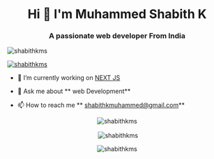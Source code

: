 <h1 align="center">Hi 👋 I'm Muhammed Shabith K</h1>

<h3 align="center">A passionate web developer From India</h3>

<p align="left"> <img src="https://komarev.com/ghpvc/?username=shabithkms&label=Profile%20views&color=0e75b6&style=flat"alt="shabithkms"/></p>

<p align="left"> <a href="https://github.com/shabithkms"><img src="https://github-profile-trophy.vercel.app/?username=shabithkms"alt="shabithkms" /></a> </p>

- 🔭 I’m currently working on [NEXT JS]()

- 💬 Ask me about ** web Development**

- 📫 How to reach me ** shabithkmuhammed@gmail.com**


<p  align="center" ><img align="center" src="https://github-readme-stats.vercel.app/api/top-langs?username=shabithkms&show_icons=true&locale=en&layout=compact" alt="shabithkms"/></p>

<p  align="center" >&nbsp;<img align="center" src="https://github-readme-stats.vercel.app/api?username=shabithkms&show_icons=true&locale=en"alt="shabithkms"/></p>

<p align="center" ><img align="center" src="https://github-readme-streak-stats.herokuapp.com/?user=shabithkms&" alt="shabithkms"/></p>

